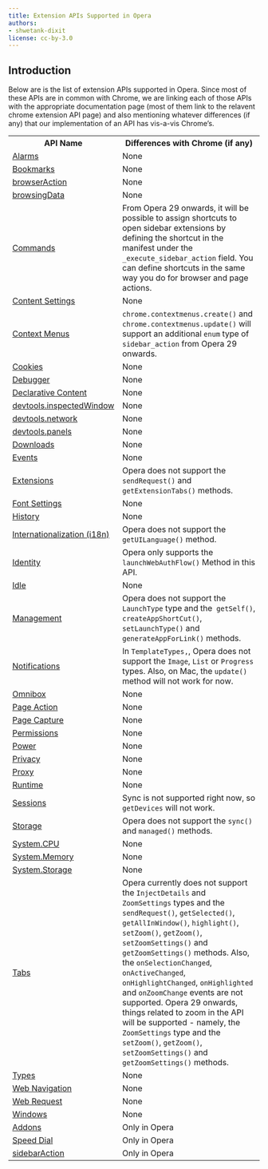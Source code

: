 ```yaml
---
title: Extension APIs Supported in Opera
authors:
- shwetank-dixit
license: cc-by-3.0
---
```


## Introduction

Below are is the list of extension APIs supported in Opera. Since most of these APIs are in common with Chrome, we are linking each of those APIs with the appropriate documentation page (most of them link to the relavent chrome extension API page) and also mentioning whatever differences (if any) that our implementation of an API has vis-a-vis Chrome’s.

<table>
<tr>
	<th>API Name</th>
	<th>Differences with Chrome (if any)</th>
</tr>
<tr>
	<td><a href="https://developer.chrome.com/apps/alarms">Alarms</a></td>
	<td>None</td>
</tr>
<tr>
	<td><a href="https://developer.chrome.com/extensions/bookmarks">Bookmarks</a></td>
	<td>None</td>
</tr>
<tr>
	<td><a href="https://developer.chrome.com/extensions/browserAction">browserAction</a></td>
	<td>None</td>
</tr>
<tr>
	<td><a href="https://developer.chrome.com/extensions/browsingData">browsingData</a></td>
	<td>None</td>
</tr>
<tr>
	<td><a href="https://developer.chrome.com/extensions/commands">Commands</a></td>
	<td>From Opera 29 onwards, it will be possible to assign shortcuts to open sidebar extensions by defining the shortcut in the manifest under the <code>_execute_sidebar_action</code> field. You can define shortcuts in the same way you do for browser and page actions.</td>
</tr>
<tr>
	<td><a href="https://developer.chrome.com/extensions/contentSettings">Content Settings</a></td>
	<td>None</td>
</tr>
<tr>
	<td><a href="https://developer.chrome.com/extensions/contextMenus">Context Menus</a></td>
	<td><code>chrome.contextmenus.create()</code> and <code>chrome.contextmenus.update()</code> will support an additional <code>enum</code> type of <code>sidebar_action</code> from Opera 29 onwards.</td>
</tr>
<tr>
	<td><a href="https://developer.chrome.com/extensions/cookies">Cookies</a></td>
	<td>None</td>
</tr>
<tr>
	<td><a href="https://developer.chrome.com/extensions/debugger">Debugger</a></td>
	<td>None</td>
</tr>
<tr>
	<td><a href="https://developer.chrome.com/extensions/declarativeContent">Declarative Content</a></td>
	<td>None</td>
</tr>
<tr>
	<td><a href="https://developer.chrome.com/extensions/devtools_inspectedWindow">devtools.inspectedWindow</a></td>
	<td>None</td>
</tr>
<tr>
	<td><a href="https://developer.chrome.com/extensions/devtools_network">devtools.network</a></td>
	<td>None</td>
</tr>
<tr>
	<td><a href="https://developer.chrome.com/extensions/devtools_panels">devtools.panels</a></td>
	<td>None</td>
</tr>
<tr>
	<td><a href="https://developer.chrome.com/extensions/downloads">Downloads</a></td>
	<td>None</td>
</tr>
<tr>
	<td><a href="https://developer.chrome.com/extensions/events">Events</a></td>
	<td>None</td>
</tr>
<tr>
	<td><a href="https://developer.chrome.com/extensions/extensions">Extensions</a></td>
	<td>Opera does not support the <code>sendRequest()</code> and <code>getExtensionTabs()</code> methods.</td>
</tr>
<tr>
	<td><a href="https://developer.chrome.com/extensions/fontSettings">Font Settings</a></td>
	<td>None</td>
</tr>
<tr>
	<td><a href="https://developer.chrome.com/extensions/history">History</a></td>
	<td>None</td>
</tr>
<tr>
	<td><a href="https://developer.chrome.com/extensions/i18n">Internationalization (i18n)</a></td>
	<td>Opera does not support the <code>getUILanguage()</code> method.</td>
</tr>
<tr>
	<td><a href="https://developer.chrome.com/extensions/identity">Identity</a></td>
	<td>Opera only supports the <code>launchWebAuthFlow()</code> Method in this API.</td>
</tr>
<tr>
	<td><a href="https://developer.chrome.com/extensions/idle">Idle</a></td>
	<td>None</td>
</tr>
<tr>
	<td><a href="https://developer.chrome.com/extensions/management">Management</a></td>
	<td>Opera does not support the <code>LaunchType</code> type and the<code> getSelf()</code>, <code>createAppShortCut()</code>, <code>setLaunchType()</code> and <code>generateAppForLink()</code> methods.</td>
</tr>
<tr>
	<td><a href="https://developer.chrome.com/extensions/notifications">Notifications</a></td>
	<td>In <code>TemplateTypes,</code>, Opera does not support the <code>Image</code>, <code>List</code> or <code>Progress</code> types. Also, on Mac, the <code>update()</code> method will not work for now.</td>
</tr>
<tr>
	<td><a href="https://developer.chrome.com/extensions/omnibox">Omnibox</a></td>
	<td>None</td>
</tr>
<tr>
	<td><a href="https://developer.chrome.com/extensions/pageAction">Page Action</a></td>
	<td>None</td>
</tr>
<tr>
	<td><a href="https://developer.chrome.com/extensions/pageCapture">Page Capture</a></td>
	<td>None</td>
</tr>
<tr>
	<td><a href="https://developer.chrome.com/extensions/permissions">Permissions</a></td>
	<td>None</td>
</tr>
<tr>
	<td><a href="https://developer.chrome.com/extensions/power">Power</a></td>
	<td>None</td>
</tr>
<tr>
	<td><a href="https://developer.chrome.com/extensions/privacy">Privacy</a></td>
	<td>None</td>
</tr>
<tr>
	<td><a href="https://developer.chrome.com/extensions/proxy">Proxy</a></td>
	<td>None</td>
</tr>
<tr>
	<td><a href="https://developer.chrome.com/extensions/runtime">Runtime</a></td>
	<td>None</td>
</tr>
<tr>
	<td><a href="https://developer.chrome.com/extensions/sessions">Sessions</a></td>
	<td>Sync is not supported right now, so <code>getDevices</code> will not work.</td>
</tr>
<tr>
	<td><a href="https://developer.chrome.com/extensions/storage">Storage</a></td>
	<td>Opera does not support the <code>sync()</code> and <code>managed()</code> methods.</td>
</tr>
<tr>
	<td><a href="https://developer.chrome.com/extensions/system_cpu">System.CPU</a></td>
	<td>None</td>
</tr>
<tr>
	<td><a href="https://developer.chrome.com/extensions/system_memory">System.Memory</a></td>
	<td>None</td>
</tr>
<tr>
	<td><a href="https://developer.chrome.com/extensions/systemStorage">System.Storage</a></td>
	<td>None</td>
</tr>
<tr>
	<td><a href="https://developer.chrome.com/extensions/tabs">Tabs</a></td>
	<td>Opera currently does not support the <code>InjectDetails</code> and <code>ZoomSettings</code> types and the <code>sendRequest()</code>, <code>getSelected()</code>, <code>getAllInWindow()</code>, <code>highlight()</code>, <code>setZoom()</code>, <code>getZoom()</code>, <code>setZoomSettings()</code> and <code>getZoomSettings()</code> methods. Also, the <code>onSelectionChanged</code>, <code>onActiveChanged</code>, <code>onHighlightChanged</code>, <code>onHighlighted</code> and <code>onZoomChange</code> events are not supported. Opera 29 onwards, things related to zoom in the API will be supported - namely, the <code>ZoomSettings</code> type and the <code>setZoom()</code>, <code>getZoom()</code>, <code>setZoomSettings()</code> and <code>getZoomSettings()</code> methods.</td>
</tr>
<tr>
	<td><a href="https://developer.chrome.com/extensions/types">Types</a></td>
	<td>None</td>
</tr>
<tr>
	<td><a href="https://developer.chrome.com/extensions/webNavigation">Web Navigation</a></td>
	<td>None</td>
</tr>
<tr>
	<td><a href="https://developer.chrome.com/extensions/webRequest">Web Request</a></td>
	<td>None</td>
</tr>
<tr>
	<td><a href="https://developer.chrome.com/extensions/windows">Windows</a></td>
	<td>None</td>
</tr>
<tr>
	<td><a href="https://dev.opera.com/extensions/addons.html">Addons</a></td>
	<td>Only in Opera</td>
</tr>
<tr>
	<td><a href="https://dev.opera.com/extensions/speeddial.html">Speed Dial</a></td>
	<td>Only in Opera</td>
</tr>
<tr>
	<td><a href="https://dev.opera.com/extensions/sidebarAction.html">sidebarAction</a></td>
	<td>Only in Opera</td>
</tr>
</table>
